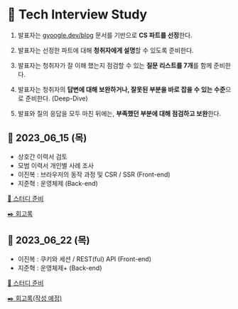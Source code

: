 # 📖 Tech Interview Study

1. 발표자는 [gyoogle.dev/blog](https://gyoogle.dev/blog/) 문서를 기반으로 **CS 파트를 선정**한다.

2. 발표자는 선정한 파트에 대해 **청취자에게 설명**할 수 있도록 준비한다.

3. 발표자는 청취자가 잘 이해 했는지 점검할 수 있는 **질문 리스트를 7개**를 함께 준비한다.

4. 발표자는 청취자의 **답변에 대해 보완하거나, 잘못된 부분을 바로 잡을 수 있는 수준**으로 준비한다. (Deep-Dive)

5. 발표와 질의 응답을 모두 마친 뒤에는, **부족했던 부분에 대해 점검하고 보완**한다.

## 🔎 2023_06_15 (목)
- 상호간 이력서 검토
- 모범 이력서 개인별 사례 조사
- 이진복 : 브라우저의 동작 과정 및 CSR / SSR (Front-end)
- 지준혁 : 운영체제 (Back-end)


[🔎 스터디 준비](https://github.com/jinbokk/tech-interview-study/blob/main/STUDY_01_230615.md)

[✒️ 회고록](https://github.com/jinbokk/tech-interview-study/blob/main/STUDY_01_230615_Review.md)


## 🔎 2023_06_22 (목)
- 이진복 : 쿠키와 세션 / REST(ful) API (Front-end)
- 지준혁 : 운영체제+ (Back-end)

[🔎 스터디 준비]([https://github.com/jinbokk/tech-interview-study/blob/main/STUDY_01_230614.md](https://github.com/jinbokk/tech-interview-study/blob/main/STUDY_02_230622.md))

[✒️ 회고록(작성 예정)]()
